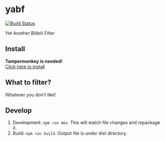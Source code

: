 # yabf
[![Build Status](https://travis-ci.com/Bpazy/yabf.svg?branch=master)](https://travis-ci.com/Bpazy/yabf)

Yet Another Bilibili Filter

## Install
**Tampermonkey is needed!**  
[Click here to install](https://github.com/Bpazy/yabf/raw/master/dist/yabf.user.js)

## What to filter?
Whatever you don't like!

## Develop
1. Development: `npm run dev`. This will watch file changes and repackage it.
2. Build: `npm run build`. Output file is under dist directory.  

